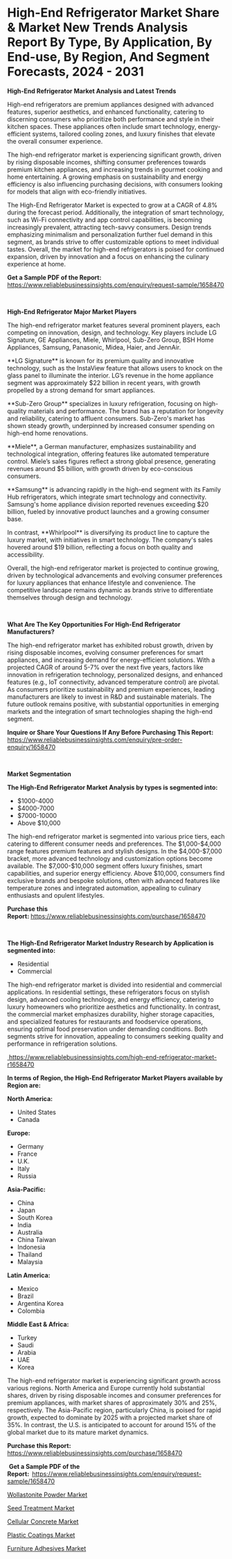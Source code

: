 <p><h1>High-End Refrigerator Market Share & Market New Trends Analysis Report By Type, By Application, By End-use, By Region, And Segment Forecasts, 2024 - 2031</h1></p><p><strong>High-End Refrigerator Market Analysis and Latest Trends</strong></p>
<p><p>High-end refrigerators are premium appliances designed with advanced features, superior aesthetics, and enhanced functionality, catering to discerning consumers who prioritize both performance and style in their kitchen spaces. These appliances often include smart technology, energy-efficient systems, tailored cooling zones, and luxury finishes that elevate the overall consumer experience.</p><p>The high-end refrigerator market is experiencing significant growth, driven by rising disposable incomes, shifting consumer preferences towards premium kitchen appliances, and increasing trends in gourmet cooking and home entertaining. A growing emphasis on sustainability and energy efficiency is also influencing purchasing decisions, with consumers looking for models that align with eco-friendly initiatives.</p><p>The High-End Refrigerator Market is expected to grow at a CAGR of 4.8% during the forecast period. Additionally, the integration of smart technology, such as Wi-Fi connectivity and app control capabilities, is becoming increasingly prevalent, attracting tech-savvy consumers. Design trends emphasizing minimalism and personalization further fuel demand in this segment, as brands strive to offer customizable options to meet individual tastes. Overall, the market for high-end refrigerators is poised for continued expansion, driven by innovation and a focus on enhancing the culinary experience at home.</p></p>
<p><strong>Get a Sample PDF of the Report:&nbsp;</strong> <a href="https://www.reliablebusinessinsights.com/enquiry/request-sample/1658470?utm_campaign=1873&utm_medium=2&utm_source=Github&utm_content=ia&utm_term=09122024&utm_id=high-end-refrigerator">https://www.reliablebusinessinsights.com/enquiry/request-sample/1658470</a></p>
<p>&nbsp;</p>
<p><strong>High-End Refrigerator Major Market Players</strong></p>
<p><p>The high-end refrigerator market features several prominent players, each competing on innovation, design, and technology. Key players include LG Signature, GE Appliances, Miele, Whirlpool, Sub-Zero Group, BSH Home Appliances, Samsung, Panasonic, Midea, Haier, and JennAir.</p><p>**LG Signature** is known for its premium quality and innovative technology, such as the InstaView feature that allows users to knock on the glass panel to illuminate the interior. LG’s revenue in the home appliance segment was approximately $22 billion in recent years, with growth propelled by a strong demand for smart appliances.</p><p>**Sub-Zero Group** specializes in luxury refrigeration, focusing on high-quality materials and performance. The brand has a reputation for longevity and reliability, catering to affluent consumers. Sub-Zero's market has shown steady growth, underpinned by increased consumer spending on high-end home renovations.</p><p>**Miele**, a German manufacturer, emphasizes sustainability and technological integration, offering features like automated temperature control. Miele’s sales figures reflect a strong global presence, generating revenues around $5 billion, with growth driven by eco-conscious consumers.</p><p>**Samsung** is advancing rapidly in the high-end segment with its Family Hub refrigerators, which integrate smart technology and connectivity. Samsung's home appliance division reported revenues exceeding $20 billion, fueled by innovative product launches and a growing consumer base.</p><p>In contrast, **Whirlpool** is diversifying its product line to capture the luxury market, with initiatives in smart technology. The company's sales hovered around $19 billion, reflecting a focus on both quality and accessibility.</p><p>Overall, the high-end refrigerator market is projected to continue growing, driven by technological advancements and evolving consumer preferences for luxury appliances that enhance lifestyle and convenience. The competitive landscape remains dynamic as brands strive to differentiate themselves through design and technology.</p></p>
<p>&nbsp;</p>
<p><strong>What Are The Key Opportunities For High-End Refrigerator Manufacturers?</strong></p>
<p><p>The high-end refrigerator market has exhibited robust growth, driven by rising disposable incomes, evolving consumer preferences for smart appliances, and increasing demand for energy-efficient solutions. With a projected CAGR of around 5-7% over the next five years, factors like innovation in refrigeration technology, personalized designs, and enhanced features (e.g., IoT connectivity, advanced temperature control) are pivotal. As consumers prioritize sustainability and premium experiences, leading manufacturers are likely to invest in R&D and sustainable materials. The future outlook remains positive, with substantial opportunities in emerging markets and the integration of smart technologies shaping the high-end segment.</p></p>
<p><strong>Inquire or Share Your Questions If Any Before Purchasing This Report:</strong> <a href="https://www.reliablebusinessinsights.com/enquiry/pre-order-enquiry/1658470?utm_campaign=1873&utm_medium=2&utm_source=Github&utm_content=ia&utm_term=09122024&utm_id=high-end-refrigerator">https://www.reliablebusinessinsights.com/enquiry/pre-order-enquiry/1658470</a></p>
<p>&nbsp;</p>
<p><strong>Market Segmentation</strong></p>
<p><strong>The High-End Refrigerator Market Analysis by types is segmented into:</strong></p>
<p><ul><li>$1000-4000</li><li>$4000-7000</li><li>$7000-10000</li><li>Above $10,000</li></ul></p>
<p><p>The high-end refrigerator market is segmented into various price tiers, each catering to different consumer needs and preferences. The $1,000-$4,000 range features premium features and stylish designs. In the $4,000-$7,000 bracket, more advanced technology and customization options become available. The $7,000-$10,000 segment offers luxury finishes, smart capabilities, and superior energy efficiency. Above $10,000, consumers find exclusive brands and bespoke solutions, often with advanced features like temperature zones and integrated automation, appealing to culinary enthusiasts and opulent lifestyles.</p></p>
<p><strong>Purchase this Report:&nbsp;</strong><a href="https://www.reliablebusinessinsights.com/purchase/1658470?utm_campaign=1873&utm_medium=2&utm_source=Github&utm_content=ia&utm_term=09122024&utm_id=high-end-refrigerator">https://www.reliablebusinessinsights.com/purchase/1658470</a></p>
<p>&nbsp;</p>
<p><strong>The High-End Refrigerator Market Industry Research by Application is segmented into:</strong></p>
<p><ul><li>Residential</li><li>Commercial</li></ul></p>
<p><p>The high-end refrigerator market is divided into residential and commercial applications. In residential settings, these refrigerators focus on stylish design, advanced cooling technology, and energy efficiency, catering to luxury homeowners who prioritize aesthetics and functionality. In contrast, the commercial market emphasizes durability, higher storage capacities, and specialized features for restaurants and foodservice operations, ensuring optimal food preservation under demanding conditions. Both segments strive for innovation, appealing to consumers seeking quality and performance in refrigeration solutions.</p></p>
<p><a href="https://www.reliablebusinessinsights.com/high-end-refrigerator-market-r1658470?utm_campaign=1873&utm_medium=2&utm_source=Github&utm_content=ia&utm_term=09122024&utm_id=high-end-refrigerator">&nbsp;https://www.reliablebusinessinsights.com/high-end-refrigerator-market-r1658470</a></p>
<p><strong>In terms of Region, the High-End Refrigerator Market Players available by Region are:</strong></p>
<p>
    <p> <strong> North America: </strong>
        <ul>
            <li>United States</li>
            <li>Canada</li>
        </ul>
        </p> 
    <p> <strong> Europe: </strong>
        <ul>
            <li>Germany</li>
            <li>France</li>
            <li>U.K.</li>
            <li>Italy</li>
            <li>Russia</li>
        </ul>
        </p> 
    <p> <strong> Asia-Pacific: </strong>
        <ul>
            <li>China</li>
            <li>Japan</li>
            <li>South Korea</li>
            <li>India</li>
            <li>Australia</li>
            <li>China Taiwan</li>
            <li>Indonesia</li>
            <li>Thailand</li>
            <li>Malaysia</li>
        </ul>
        </p> 
    <p> <strong> Latin America: </strong>
        <ul>
            <li>Mexico</li>
            <li>Brazil</li>
            <li>Argentina Korea</li>
            <li>Colombia</li>
        </ul>
        </p> 
    <p> <strong> Middle East & Africa: </strong>
        <ul>
            <li>Turkey</li>
            <li>Saudi</li>
            <li>Arabia</li>
            <li>UAE</li>
            <li>Korea</li>
        </ul>
    </p>
    </p>
<p><p>The high-end refrigerator market is experiencing significant growth across various regions. North America and Europe currently hold substantial shares, driven by rising disposable incomes and consumer preferences for premium appliances, with market shares of approximately 30% and 25%, respectively. The Asia-Pacific region, particularly China, is poised for rapid growth, expected to dominate by 2025 with a projected market share of 35%. In contrast, the U.S. is anticipated to account for around 15% of the global market due to its mature market dynamics.</p></p>
<p><strong>Purchase this Report: </strong><a href="https://www.reliablebusinessinsights.com/purchase/1658470?utm_campaign=1873&utm_medium=2&utm_source=Github&utm_content=ia&utm_term=09122024&utm_id=high-end-refrigerator">https://www.reliablebusinessinsights.com/purchase/1658470</a></p>
<p>&nbsp;<strong>Get a Sample PDF of the Report:&nbsp;&nbsp;</strong><a href="https://www.reliablebusinessinsights.com/enquiry/request-sample/1658470?utm_campaign=1873&utm_medium=2&utm_source=Github&utm_content=ia&utm_term=09122024&utm_id=high-end-refrigerator">https://www.reliablebusinessinsights.com/enquiry/request-sample/1658470</a></p>
<p><strong></strong></p>
<p><p><a href="https://www.linkedin.com/pulse/th-score-market-0ptye?utm_campaign=1873&utm_medium=2&utm_source=Github&utm_content=ia&utm_term=09122024&utm_id=high-end-refrigerator">Wollastonite Powder Market</a></p><p><a href="https://www.linkedin.com/pulse/global-seed-treatment-market-sector2024-2031-metrics-strategic-uokae?utm_campaign=1873&utm_medium=2&utm_source=Github&utm_content=ia&utm_term=09122024&utm_id=high-end-refrigerator">Seed Treatment Market</a></p><p><a href="https://www.linkedin.com/pulse/th-score-market-0ptye?utm_campaign=1873&utm_medium=2&utm_source=Github&utm_content=ia&utm_term=09122024&utm_id=high-end-refrigerator">Cellular Concrete Market</a></p><p><a href="https://www.linkedin.com/pulse/th-score-market-0ptye?utm_campaign=1873&utm_medium=2&utm_source=Github&utm_content=ia&utm_term=09122024&utm_id=high-end-refrigerator">Plastic Coatings Market</a></p><p><a href="https://www.linkedin.com/pulse/th-score-market-0ptye?utm_campaign=1873&utm_medium=2&utm_source=Github&utm_content=ia&utm_term=09122024&utm_id=high-end-refrigerator">Furniture Adhesives Market</a></p></p>